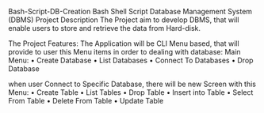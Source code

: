 
Bash-Script-DB-Creation
Bash Shell Script Database Management System (DBMS)
 Project Description
The Project aim to develop DBMS, that will enable users to store and retrieve the data from Hard-disk.

The Project Features:
The Application will be CLI Menu based, that will provide to user this Menu items in order to dealing with database:
Main Menu:
•	Create Database
•	List Databases
•	Connect To Databases
•	Drop Database

when user Connect to Specific Database, there will be new Screen with this Menu:
•	Create Table 
•	List Tables
•	Drop Table
•	Insert into Table
•	Select From Table
•	Delete From Table
•	Update Table
